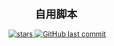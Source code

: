 <div align="center"> 
  <h2 align="center">自用脚本</h2>
  <img src="https://visitor-badge.glitch.me/badge?page_id=AutoJet/Wool2" alt="">
  <a href="https://github.com/AutoJet/Wool2/stargazers">
     <img src="https://img.shields.io/github/stars/AutoJet/Wool2" alt="stars">
  </a>
  <a href="https://github.com/AutoJet/Wool2/commits">
     <img alt="GitHub last commit" src="https://img.shields.io/github/last-commit/AutoJet/Wool2?color=success&logo=github&style=flat-square"/>
  </a>
</div>
